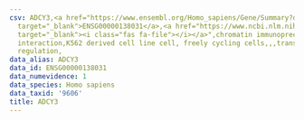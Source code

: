 ```yaml
---
csv: ADCY3,<a href="https://www.ensembl.org/Homo_sapiens/Gene/Summary?db=core;g=ENSG00000138031"
  target="_blank">ENSG00000138031</a>,<a href="https://www.ncbi.nlm.nih.gov/pubmed/23959860"
  target="_blank"><i class="fas fa-file"></i></a>",chromatin immunoprecipitation assay,direct
  interaction,K562 derived cell line cell, freely cycling cells,,,transcriptional
  regulation,
data_alias: ADCY3
data_id: ENSG00000138031
data_numevidence: 1
data_species: Homo sapiens
data_taxid: '9606'
title: ADCY3
---
```

